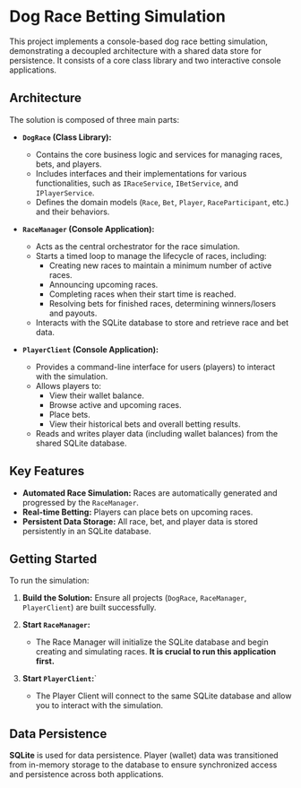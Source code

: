 # Dog Race Betting Simulation

This project implements a console-based dog race betting simulation, demonstrating a decoupled architecture with a shared data store for persistence. It consists of a core class library and two interactive console applications.

## Architecture

The solution is composed of three main parts:

* **`DogRace` (Class Library):**
    * Contains the core business logic and services for managing races, bets, and players.
    * Includes interfaces and their implementations for various functionalities, such as `IRaceService`, `IBetService`, and `IPlayerService`.
    * Defines the domain models (`Race`, `Bet`, `Player`, `RaceParticipant`, etc.) and their behaviors.

* **`RaceManager` (Console Application):**
    * Acts as the central orchestrator for the race simulation.
    * Starts a timed loop to manage the lifecycle of races, including:
        * Creating new races to maintain a minimum number of active races.
        * Announcing upcoming races.
        * Completing races when their start time is reached.
        * Resolving bets for finished races, determining winners/losers and payouts.
    * Interacts with the SQLite database to store and retrieve race and bet data.

* **`PlayerClient` (Console Application):**
    * Provides a command-line interface for users (players) to interact with the simulation.
    * Allows players to:
        * View their wallet balance.
        * Browse active and upcoming races.
        * Place bets.
        * View their historical bets and overall betting results.
    * Reads and writes player data (including wallet balances) from the shared SQLite database.

## Key Features

* **Automated Race Simulation:** Races are automatically generated and progressed by the `RaceManager`.
* **Real-time Betting:** Players can place bets on upcoming races.
* **Persistent Data Storage:** All race, bet, and player data is stored persistently in an SQLite database.

## Getting Started

To run the simulation:

1.  **Build the Solution:** Ensure all projects (`DogRace`, `RaceManager`, `PlayerClient`) are built successfully.

2.  **Start `RaceManager`:**
    * The Race Manager will initialize the SQLite database and begin creating and simulating races. **It is crucial to run this application first.**

3.  **Start `PlayerClient`:**`
    * The Player Client will connect to the same SQLite database and allow you to interact with the simulation.

## Data Persistence

**SQLite** is used for data persistence.
Player (wallet) data was transitioned from in-memory storage to the database to ensure synchronized access and persistence across both applications.
